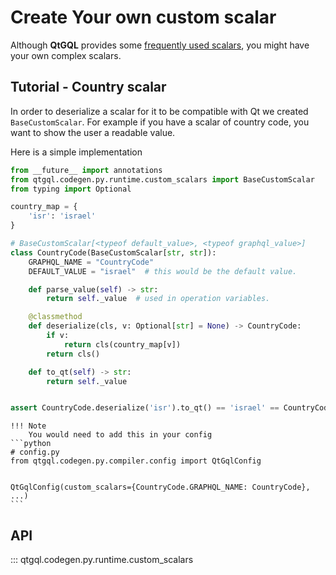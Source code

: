 
# Create Your own custom scalar
Although **QtGQL** provides some [frequently used scalars](./custom_scalars.md), you might have your own complex scalars.

## Tutorial - Country scalar
In order to deserialize a scalar for it to be compatible with Qt we created
`BaseCustomScalar`. For example if you have a scalar of country code, you want to show the user a readable value.

Here is a simple implementation

```python
from __future__ import annotations
from qtgql.codegen.py.runtime.custom_scalars import BaseCustomScalar
from typing import Optional

country_map = {
    'isr': 'israel'
}

# BaseCustomScalar[<typeof default_value>, <typeof graphql_value>]
class CountryCode(BaseCustomScalar[str, str]):
    GRAPHQL_NAME = "CountryCode"
    DEFAULT_VALUE = "israel"  # this would be the default value.

    def parse_value(self) -> str:
        return self._value  # used in operation variables.

    @classmethod
    def deserialize(cls, v: Optional[str] = None) -> CountryCode:
        if v:
            return cls(country_map[v])
        return cls()

    def to_qt(self) -> str:
        return self._value


assert CountryCode.deserialize('isr').to_qt() == 'israel' == CountryCode().to_qt()
```
    !!! Note
        You would need to add this in your config
    ```python
    # config.py
    from qtgql.codegen.py.compiler.config import QtGqlConfig


    QtGqlConfig(custom_scalars={CountryCode.GRAPHQL_NAME: CountryCode}, ...)
    ```

## API

::: qtgql.codegen.py.runtime.custom_scalars

